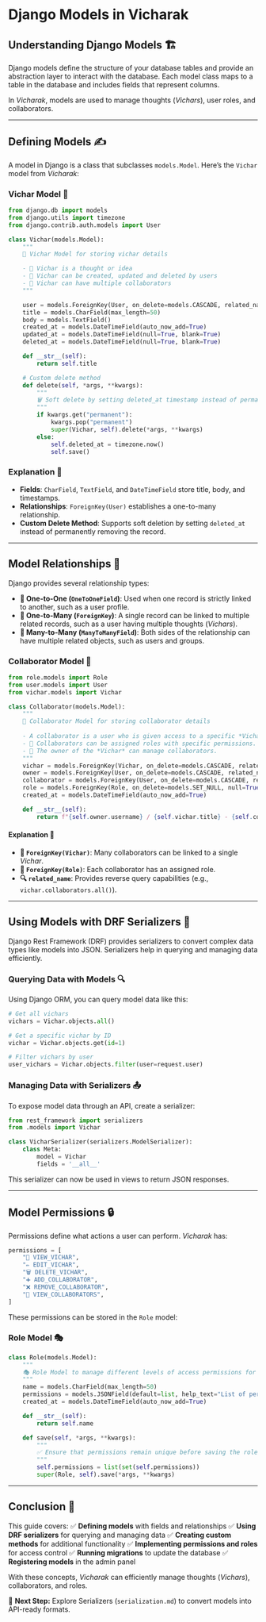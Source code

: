 # Django Models in Vicharak

## Understanding Django Models 🏗️
Django models define the structure of your database tables and provide an abstraction layer to interact with the database. Each model class maps to a table in the database and includes fields that represent columns.

In *Vicharak*, models are used to manage thoughts (*Vichars*), user roles, and collaborators.

---

## Defining Models ✍️
A model in Django is a class that subclasses `models.Model`. Here’s the `Vichar` model from *Vicharak*:

### Vichar Model 🧠
```python
from django.db import models
from django.utils import timezone
from django.contrib.auth.models import User

class Vichar(models.Model):
    """
    📌 Vichar Model for storing vichar details

    - 📝 Vichar is a thought or idea
    - 🔄 Vichar can be created, updated and deleted by users
    - 🤝 Vichar can have multiple collaborators
    """

    user = models.ForeignKey(User, on_delete=models.CASCADE, related_name="user_vichar")
    title = models.CharField(max_length=50)
    body = models.TextField()
    created_at = models.DateTimeField(auto_now_add=True)
    updated_at = models.DateTimeField(null=True, blank=True)
    deleted_at = models.DateTimeField(null=True, blank=True)

    def __str__(self):
        return self.title

    # Custom delete method
    def delete(self, *args, **kwargs):
        """
        🗑️ Soft delete by setting deleted_at timestamp instead of permanently deleting the record.
        """
        if kwargs.get("permanent"):
            kwargs.pop("permanent")
            super(Vichar, self).delete(*args, **kwargs)
        else:
            self.deleted_at = timezone.now()
            self.save()
```

### Explanation 📖
- **Fields**: `CharField`, `TextField`, and `DateTimeField` store title, body, and timestamps.
- **Relationships**: `ForeignKey(User)` establishes a one-to-many relationship.
- **Custom Delete Method**: Supports soft deletion by setting `deleted_at` instead of permanently removing the record.

---

## Model Relationships 🔗
Django provides several relationship types:
- **🔄 One-to-One (`OneToOneField`)**: Used when one record is strictly linked to another, such as a user profile.
- **🔀 One-to-Many (`ForeignKey`)**: A single record can be linked to multiple related records, such as a user having multiple thoughts (*Vichars*).
- **🔗 Many-to-Many (`ManyToManyField`)**: Both sides of the relationship can have multiple related objects, such as users and groups.

### Collaborator Model 🤝
```python
from role.models import Role
from user.models import User
from vichar.models import Vichar

class Collaborator(models.Model):
    """
    🤝 Collaborator Model for storing collaborator details
    
    - A collaborator is a user who is given access to a specific *Vichar*.
    - 👤 Collaborators can be assigned roles with specific permissions.
    - 👑 The owner of the *Vichar* can manage collaborators.
    """
    vichar = models.ForeignKey(Vichar, on_delete=models.CASCADE, related_name="collaborators")
    owner = models.ForeignKey(User, on_delete=models.CASCADE, related_name="owned_vichars")
    collaborator = models.ForeignKey(User, on_delete=models.CASCADE, related_name="collaborations")
    role = models.ForeignKey(Role, on_delete=models.SET_NULL, null=True, related_name="role")
    created_at = models.DateTimeField(auto_now_add=True)

    def __str__(self):
        return f"{self.owner.username} / {self.vichar.title} - {self.collaborator.username}"
```

#### Explanation 📌
- **🔗 `ForeignKey(Vichar)`**: Many collaborators can be linked to a single *Vichar*.
- **🔄 `ForeignKey(Role)`**: Each collaborator has an assigned role.
- **🔍 `related_name`**: Provides reverse query capabilities (e.g., `vichar.collaborators.all()`).

---

## Using Models with DRF Serializers 🔄
Django Rest Framework (DRF) provides serializers to convert complex data types like models into JSON. Serializers help in querying and managing data efficiently.

### Querying Data with Models 🔍
Using Django ORM, you can query model data like this:
```python
# Get all vichars
vichars = Vichar.objects.all()

# Get a specific vichar by ID
vichar = Vichar.objects.get(id=1)

# Filter vichars by user
user_vichars = Vichar.objects.filter(user=request.user)
```
### Managing Data with Serializers 📤
To expose model data through an API, create a serializer:
```python
from rest_framework import serializers
from .models import Vichar

class VicharSerializer(serializers.ModelSerializer):
    class Meta:
        model = Vichar
        fields = '__all__'
```
This serializer can now be used in views to return JSON responses.

---

## Model Permissions 🔒
Permissions define what actions a user can perform. *Vicharak* has:
```python
permissions = [
    "👀 VIEW_VICHAR",
    "✏️ EDIT_VICHAR",
    "🗑️ DELETE_VICHAR",
    "➕ ADD_COLLABORATOR",
    "❌ REMOVE_COLLABORATOR",
    "👥 VIEW_COLLABORATORS",
]
```
These permissions can be stored in the `Role` model:

### Role Model 🎭
```python
class Role(models.Model):
    """
    🎭 Role Model to manage different levels of access permissions for collaborators.
    """
    name = models.CharField(max_length=50)
    permissions = models.JSONField(default=list, help_text="List of permissions for the role.")
    created_at = models.DateTimeField(auto_now_add=True)

    def __str__(self):
        return self.name

    def save(self, *args, **kwargs):
        """
        ✅ Ensure that permissions remain unique before saving the role.
        """
        self.permissions = list(set(self.permissions))
        super(Role, self).save(*args, **kwargs)
```

---

## Conclusion 🎯
This guide covers:
✅ **Defining models** with fields and relationships
✅ **Using DRF serializers** for querying and managing data
✅ **Creating custom methods** for additional functionality
✅ **Implementing permissions and roles** for access control
✅ **Running migrations** to update the database
✅ **Registering models** in the admin panel

With these concepts, *Vicharak* can efficiently manage thoughts (*Vichars*), collaborators, and roles.

🚀 **Next Step:** Explore Serializers (`serialization.md`) to convert models into API-ready formats.

